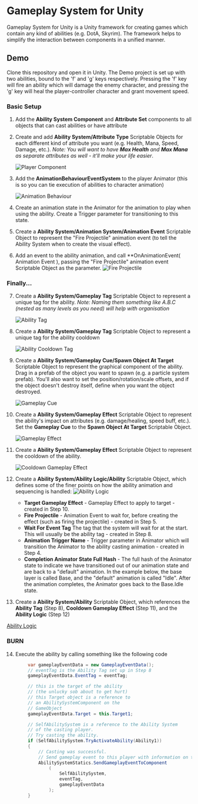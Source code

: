 # Gameplay System for Unity
Gameplay System for Unity is a Unity framework for creating games which contain any kind of abilities (e.g. DotA, Skyrim).  The framework helps to simplify the interaction between components in a unified manner.  


## Demo
Clone this repository and open it in Unity.  The Demo project is set up with two abilities, bound to the 'f' and 'g' keys respectively.  Pressing the 'f' key will fire an ability which will damage the enemy character, and pressing the 'g' key will heal the player-controller character and grant movement speed.


### Basic Setup
1. Add the **Ability System Component** and **Attribute Set** components to all objects that can cast abilities or have attribute
2. Create and add **Ability System/Attribute Type** Scriptable Objects for each different kind of attribute you want (e.g. Health, Mana, Speed, Damage, etc.).  _Note:  You will want to have **Max Health** and **Max Mana** as separate attributes as well - it'll make your life easier_. 

   ![Player Component](https://i.imgur.com/BrGWLxL.png)
3. Add the **AnimationBehaviourEventSystem** to the player Animator (this is so you can tie execution of abilities to character animation)

    ![Animation Behaviour](https://i.imgur.com/WNwSPkb.png)
4. Create an animation state in the Animator for the animation to play when using the ability.  Create a Trigger parameter for transitioning to this state.  
5. Create a **Ability System/Animation System/Animation Event** Scriptable Object to represent the "Fire Projectile" animation event (to tell the Ability System when to create the visual effect). 
6. Add an event to the ability animation, and call **OnAnimationEvent( Animation Event ), passing the "Fire Projectile" animation event Scriptable Object as the parameter.
![Fire Projectile](https://i.imgur.com/SOKyczL.png)

### Finally...
7. Create a **Ability System/Gameplay Tag** Scriptable Object to represent a unique tag for the ability.  _Note: Naming them something like A.B.C (nested as many levels as you need) will help with organisation_ 

    ![Ability Tag](https://i.imgur.com/pNvVP5g.png)
8. Create a **Ability System/Gameplay Tag** Scriptable Object to represent a unique tag for the ability cooldown

   ![Ability Cooldown Tag](https://i.imgur.com/kcS2Jk6.png)
9.  Create a **Ability System/Gameplay Cue/Spawn Object At Target** Scriptable Object to represent the graphical component of the ability.  Drag in a prefab of the object you want to spawn (e.g. a particle system prefab).  You'll also want to set the position/rotation/scale offsets, and if the object doesn't destroy itself, define when you want the object destroyed.

    ![Gameplay Cue](https://i.imgur.com/dLxXpZN.png)
10. Create a **Ability System/Gameplay Effect** Scriptable Object to represent the ability's impact on attributes (e.g. damage/healing, speed buff, etc.).  Set the **Gameplay Cue** to the **Spawn Object At Target** Scriptable Object.

    ![Gameplay Effect](https://i.imgur.com/XTyhtv3.png)
11. Create a **Ability System/Gameplay Effect** Scriptable Object to represent the cooldown of the ability.

    ![Cooldown Gameplay Effect](https://i.imgur.com/yGxRjIc.png) 
12. Create a **Ability System/Ability Logic/Ability** Scriptable Object, which defines some of the finer points on how the ability animation and sequencing is handled:
![Ability Logic](https://i.imgur.com/Z9blZub.png)
    *  **Target Gameplay Effect** - Gameplay Effect to apply to target  - created in Step 10.
    *  **Fire Projectile** - Animation Event to wait for, before creating the effect (such as firing the projectile) - created in Step 5.
    *  **Wait For Event Tag** The tag that the system will wait for at the start.  This will usually be the ability tag - created in Step 8.
    *  **Animation Trigger Name** - Trigger parameter in Animator which will transition the Animator to the ability casting animation - created in Step 4.
    *  **Completion Animator State Full Hash** - The full hash of the Animator state to indicate we have transitioned out of our animation state and are back to a "default" animation.  In the example below, the base layer is called Base, and the "default" animation is called "Idle".  After the animation completes, the Animator goes back to the Base.Idle state.
13. Create a **Ability System/Ability** Scriptable Object, which references the **Ability Tag** (Step 8), **Cooldown Gameplay Effect** (Step 11), and the **Ability Logic** (Step 12)

[Ability Logic](https://i.imgur.com/f46VYYo.png)

### BURN
14. Execute the ability by calling something like the following code
```csharp
        var gameplayEventData = new GameplayEventData();
        // eventTag is the Ability Tag set up in Step 8
        gameplayEventData.EventTag = eventTag;

        // this is the target of the ability
        // (the unlucky sob about to get hurt)
        // this Target object is a reference to 
        // an AbilitySystemComponent on the 
        // GameObject
        gameplayEventData.Target = this.Target1;

        // SelfAbilitySystem is a reference to the Ability System
        // of the casting player. 
        // Try casting the ability.
        if (SelfAbilitySystem.TryActivateAbility(Ability1))
        {
            // Casting was successful.
            // Send gameplay event to this player with information on target etc
            AbilitySystemStatics.SendGameplayEventToComponent
                (
                    SelfAbilitySystem,
                    eventTag, 
                    gameplayEventData
                );
        }
```


